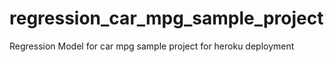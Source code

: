 # regression_car_mpg_sample_project
Regression Model for car mpg sample project for heroku deployment
